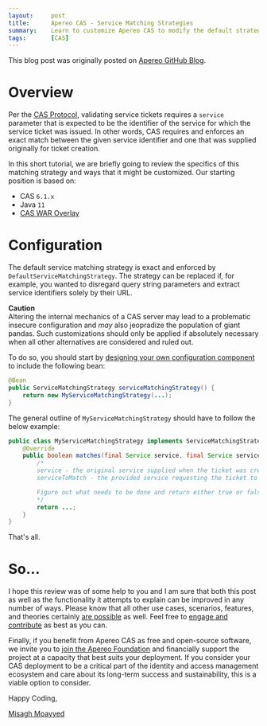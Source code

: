 ```yaml
---
layout:     post
title:      Apereo CAS - Service Matching Strategies
summary:    Learn to customize Apereo CAS to modify the default strategy used for matching services.
tags:       [CAS]
---
```


<div class="alert alert-success"><i class="far fa-lightbulb"></i> This blog post was originally posted on <a href="https://github.com/apereo/apereo.github.io">Apereo GitHub Blog</a>.</div>

# Overview

Per the [CAS Protocol](https://apereo.github.io/cas/development/protocol/CAS-Protocol-Specification.html), validating service tickets requires a `service` parameter that is expected to be the identifier of the service for which the service ticket was issued. In other words, CAS requires and enforces an exact match between the given service identifier and one that was supplied originally for ticket creation.

<script async src="https://pagead2.googlesyndication.com/pagead/js/adsbygoogle.js"></script>
<ins class="adsbygoogle"
     style="display:block; text-align:center;"
     data-ad-layout="in-article"
     data-ad-format="fluid"
     data-ad-client="ca-pub-8081398210264173"
     data-ad-slot="3789603713"></ins>
<script>
     (adsbygoogle = window.adsbygoogle || []).push({});
</script>

In this short tutorial, we are briefly going to review the specifics of this matching strategy and ways that it might be customized. Our starting position is based on:

- CAS `6.1.x`
- Java `11`
- [CAS WAR Overlay](https://github.com/apereo/cas-overlay-template)

# Configuration

The default service matching strategy is exact and enforced by `DefaultServiceMatchingStrategy`. The strategy can be replaced if, for example, you wanted to disregard query string parameters and extract service identifiers solely by their URL.

<div class="alert alert-warning">
<strong>Caution</strong><br/>Altering the internal mechanics of a CAS server may lead to a problematic insecure configuration and <i>may</i> also jeopradize the population of giant pandas. Such customizations should only be applied if absolutely necessary when all other alternatives are considered and ruled out.
</div>

To do so, you should start by [designing your own configuration component](https://apereo.github.io/cas/development/configuration/Configuration-Management-Extensions.html) to include the following bean:

```java
@Bean
public ServiceMatchingStrategy serviceMatchingStrategy() {
    return new MyServiceMatchingStrategy(...);
}
```

The general outline of `MyServiceMatchingStrategy` should have to follow the below example:

```java
public class MyServiceMatchingStrategy implements ServiceMatchingStrategy {
    @Override
    public boolean matches(final Service service, final Service serviceToMatch) {
        /*
        service - the original service supplied when the ticket was created.
        serviceToMatch - the provided service requesting the ticket to be validated.

        Figure out what needs to be done and return either true or false.
        */
        return ...;
    }
}
```

That's all.

# So...

I hope this review was of some help to you and I am sure that both this post as well as the functionality it attempts to explain can be improved in any number of ways. Please know that all other use cases, scenarios, features, and theories certainly [are possible](https://apereo.github.io/2017/02/18/onthe-theoryof-possibility/) as well. Feel free to [engage and contribute](https://apereo.github.io/cas/developer/Contributor-Guidelines.html) as best as you can.

<script async src="https://pagead2.googlesyndication.com/pagead/js/adsbygoogle.js"></script>
<ins class="adsbygoogle"
     style="display:block; text-align:center;"
     data-ad-layout="in-article"
     data-ad-format="fluid"
     data-ad-client="ca-pub-8081398210264173"
     data-ad-slot="3789603713"></ins>
<script>
     (adsbygoogle = window.adsbygoogle || []).push({});
</script>

Finally, if you benefit from Apereo CAS as free and open-source software, we invite you to [join the Apereo Foundation](https://www.apereo.org/content/apereo-membership) and financially support the project at a capacity that best suits your deployment. If you consider your CAS deployment to be a critical part of the identity and access management ecosystem and care about its long-term success and sustainability, this is a viable option to consider.

Happy Coding,

[Misagh Moayyed](https://fawnoos.com)
